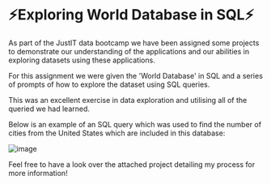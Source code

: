 # ⚡Exploring World Database in SQL⚡

As part of the JustIT data bootcamp we have been assigned some projects to demonstrate our understanding of the applications and our abilities in exploring datasets using these applications.

For this assignment we were given the 'World Database' in SQL and a series of prompts of how to explore the dataset using SQL queries.

This was an excellent exercise in data exploration and utilising all of the queried we had learned. 

Below is an example of an SQL query which was used to find the number of cities from the United States which are included in this database: 

![image](https://github.com/EmmaKaas/Exploring-World-Database-in-SQL/assets/168829759/4bf6e0e7-4a34-4fc4-906e-a42d93a29681)

Feel free to have a look over the attached project detailing my process for more information!
